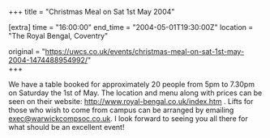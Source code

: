 +++
title = "Christmas Meal on Sat 1st May 2004"

[extra]
time = "16:00:00"
end_time = "2004-05-01T19:30:00Z"
location = "The Royal Bengal, Coventry"

original = "https://uwcs.co.uk/events/christmas-meal-on-sat-1st-may-2004-1474488954992/"    
+++

We have a table booked for approximately 20 people from 5pm to 7.30pm on Saturday the 1st of May. The location and menu along with prices can be seen on their website: http://www.royal-bengal.co.uk/index.htm . Lifts for those who wish to come from campus can be arranged by emailing exec@warwickcompsoc.co.uk. I look forward to seeing you all there for what should be an excellent event\!

